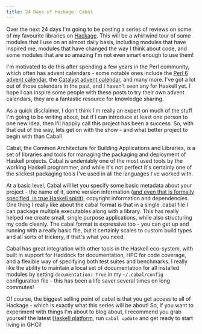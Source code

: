```yaml
---
title: 24 Days of Hackage: Cabal
---
```


Over the next 24 days I'm going to be posting a series of reviews on some of my
favourite libraries on [Hackage](http://hackage.haskell.org). This will be a
whirlwind tour of some modules that I use on an almost daily basis, including
modules that have inspired me, modules that have changed the way I think about
code, and some modules that are so amazing I'm not even smart enough to use
them!

I'm motivated to do this after spending a few years in the Perl community, which
often has advent calendars - some notable ones include the
[Perl 6 advent calendar](http://perl6advent.wordpress.com/), the
[Catalyst advent calendar](http://www.catalystframework.org/calendar/2011), and
many more. I've got a lot out of those calendars in the past, and I haven't seen
any for Haskell yet. I hope I can inspire some people with these posts to try
their own advent calendars, they are a fantastic resource for knowledge sharing.

As a quick disclaimer, I don't think I'm really an expert on much of the stuff
I'm going to be writing about, but if I can introduce at least one person to one
new idea, then I'll happily call this project has been a success. So, with that
out of the way, lets get on with the show - and what better project to begin
with than Cabal!

Cabal, the Common Architecture for Building Applications and Libraries, is a set
of libraries and tools for managing the packaging and deployment of Haskell
projects. Cabal is undeniably one of the most used tools by the working Haskell
programmer, and while it's not perfect it's certainly one of the slickest
packaging tools I've used in all the languages I've worked with.

At a basic level, Cabal will let you specify some basic metadata about your
project - the name of it, some version information
([and even that is formally specified, in true Haskell spirit](http://www.haskell.org/haskellwiki/Package_versioning_policy)),
copyright information and dependencies. One thing I really like about the cabal
format is that in a single .cabal file I can package multiple executables along
with a library. This has really helped me create small, single purpose
applications, while also structuring my code cleanly. The cabal format is
expressive too - you can get up and running with a really basic file, but it
certainly scales to custom build types and all sorts of trickery, if that's what
you need.

Cabal has great integration with other tools in the Haskell eco-system, with
built in support for Haddock for documentation, HPC for code coverage, and a
flexible way of specifying both test suites and benchmarks. I really like the
ability to maintain a local set of documentation for all installed modules by
setting `documentation: True` in my `~/.cabal/config` configuration file - this
has been a life saver several times on long commutes!

Of course, the biggest selling point of cabal is that you get access to all of
Hackage - which is exactly what this series will be about! So, if you want to
experiment with things I'm about to blog about, I recommend you grab yourself
the latest [Haskell platform](http://haskell.org/platform), run `cabal update`
and get ready to start living in GHCi!

